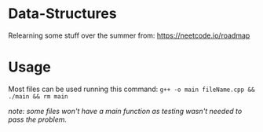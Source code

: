# Data-Structures
Relearning some stuff over the summer from: https://neetcode.io/roadmap

# Usage
Most files can be used running this command:
` g++ -o main fileName.cpp && ./main && rm main `

*note: some files won't have a main function as testing wasn't needed to pass the problem.*

